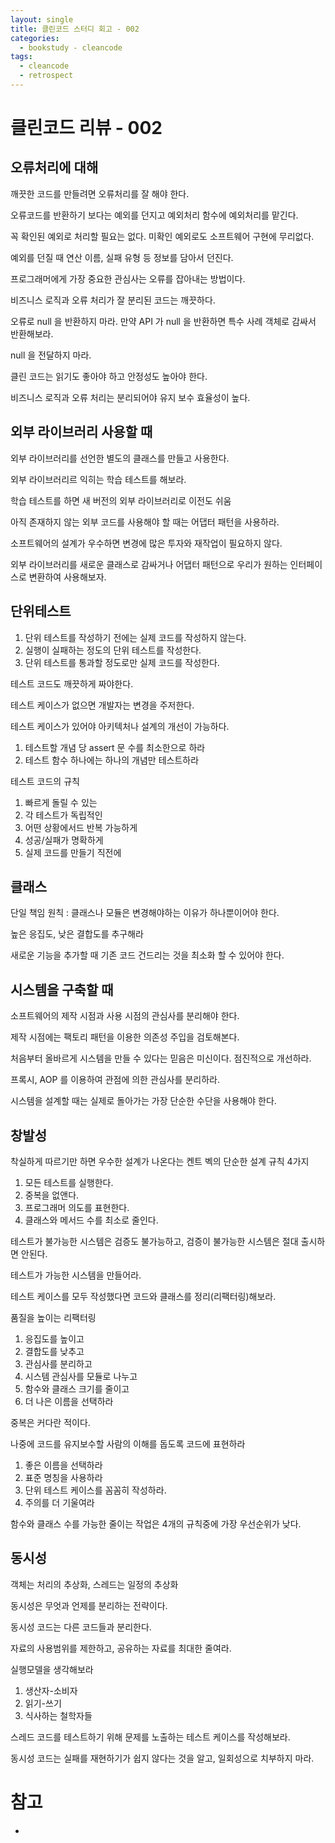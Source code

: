 ```yaml
---
layout: single
title: 클린코드 스터디 회고 - 002
categories: 
  - bookstudy - cleancode
tags: 
  - cleancode
  - retrospect
---
```


# 클린코드 리뷰 - 002

## 오류처리에 대해

깨끗한 코드를 만들려면 오류처리를 잘 해야 한다.

오류코드를 반환하기 보다는 예외를 던지고 예외처리 함수에 예외처리를 맡긴다.

꼭 확인된 예외로 처리할 필요는 없다. 미확인 예외로도 소프트웨어 구현에 무리없다.

예외를 던질 때 연산 이름, 실패 유형 등 정보를 담아서 던진다.

프로그래머에게 가장 중요한 관심사는 오류를 잡아내는 방법이다.

비즈니스 로직과 오류 처리가 잘 분리된 코드는 깨끗하다.

오류로 null 을 반환하지 마라. 만약 API 가 null 을 반환하면 특수 사례 객체로 감싸서 반환해보라.

null 을 전달하지 마라.

클린 코드는 읽기도 좋아야 하고 안정성도 높아야 한다.

비즈니스 로직과 오류 처리는 분리되어야 유지 보수 효율성이 높다.

## 외부 라이브러리 사용할 때

외부 라이브러리를 선언한 별도의 클래스를 만들고 사용한다.

외부 라이브러리르 익히는 학습 테스트를 해보라.

학습 테스트를 하면 새 버전의 외부 라이브러리로 이전도 쉬움

아직 존재하지 않는 외부 코드를 사용해야 할 때는 어댑터 패턴을 사용하라.

소프트웨어의 설계가 우수하면 변경에 많은 투자와 재작업이 필요하지 않다.

외부 라이브러리를 새로운 클래스로 감싸거나 어댑터 패턴으로 우리가 원하는 인터페이스로 변환하여 사용해보자.

## 단위테스트

1. 단위 테스트를 작성하기 전에는 실제 코드를 작성하지 않는다.
1. 실행이 실패하는 정도의 단위 테스트를 작성한다.
1. 단위 테스트를 통과할 정도로만 실제 코드를 작성한다.

테스트 코드도 깨끗하게 짜야한다.

테스트 케이스가 없으면 개발자는 변경을 주저한다.

테스트 케이스가 있어야 아키텍처나 설계의 개선이 가능하다.

1. 테스트할 개념 당 assert 문 수를 최소한으로 하라
1. 테스트 함수 하나에는 하나의 개념만 테스트하라

테스트 코드의 규칙

1. 빠르게 돌릴 수 있는
1. 각 테스트가 독립적인
1. 어떤 상황에서드 반복 가능하게
1. 성공/실패가 명확하게
1. 실제 코드를 만들기 직전에

## 클래스

단일 책임 원칙 : 클래스나 모듈은 변경해야하는 이유가 하나뿐이어야 한다.

높은 응집도, 낮은 결합도를 추구해라

새로운 기능을 추가할 때 기존 코드 건드리는 것을 최소화 할 수 있어야 한다.

## 시스템을 구축할 때

소프트웨어의 제작 시점과 사용 시점의 관심사를 분리해야 한다.

제작 시점에는 팩토리 패턴을 이용한 의존성 주입을 검토해본다.

처음부터 올바르게 시스템을 만들 수 있다는 믿음은 미신이다. 점진적으로 개선하라.

프록시, AOP 를 이용하여 관점에 의한 관심사를 분리하라.

시스템을 설계할 때는 실제로 돌아가는 가장 단순한 수단을 사용해야 한다.

## 창발성

착실하게 따르기만 하면 우수한 설계가 나온다는 켄트 벡의 단순한 설계 규칙 4가지

1. 모든 테스트를 실행한다.
1. 중복을 없앤다.
1. 프로그래머 의도를 표현한다.
1. 클래스와 메서드 수를 최소로 줄인다.

테스트가 불가능한 시스템은 검증도 불가능하고, 검증이 불가능한 시스템은 절대 출시하면 안된다.

테스트가 가능한 시스템을 만들어라.

테스트 케이스를 모두 작성했다면 코드와 클래스를 정리(리팩터링)해보라.

품질을 높이는 리팩터링

1. 응집도를 높이고
1. 결합도를 낮추고
1. 관심사를 분리하고
1. 시스템 관심사를 모듈로 나누고
1. 함수와 클래스 크기를 줄이고
1. 더 나은 이름을 선택하라

중복은 커다란 적이다.

나중에 코드를 유지보수할 사람의 이해를 돕도록 코드에 표현하라

1. 좋은 이름을 선택하라
1. 표준 명칭을 사용하라
1. 단위 테스트 케이스를 꼼꼼히 작성하라.
1. 주의를 더 기울여라

함수와 클래스 수를 가능한 줄이는 작업은 4개의 규칙중에 가장 우선순위가 낮다.

## 동시성

객체는 처리의 추상화, 스레드는 일정의 추상화

동시성은 무엇과 언제를 분리하는 전략이다.

동시성 코드는 다른 코드들과 분리한다.

자료의 사용범위를 제한하고, 공유하는 자료를 최대한 줄여라.

실행모델을 생각해보라

1. 생산자-소비자
1. 읽기-쓰기
1. 식사하는 철학자들

스레드 코드를 테스트하기 위해 문제를 노출하는 테스트 케이스를 작성해보라.

동시성 코드는 실패를 재현하기가 쉽지 않다는 것을 알고, 일회성으로 치부하지 마라.

# 참고
- 